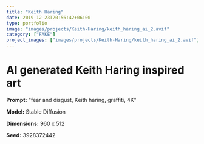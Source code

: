 ```yaml
---
title: "Keith Haring"
date: 2019-12-23T20:56:42+06:00
type: portfolio
image: "images/projects/Keith-Haring/keith_haring_ai_2.avif"
category: ["FAKE"]
project_images: ["images/projects/Keith-Haring/keith_haring_ai_2.avif"]
---
```


# AI generated Keith Haring inspired art

**Prompt:** "fear and disgust, Keith haring, graffiti, 4K"

**Model:** Stable Diffusion

**Dimensions:** 960 x 512

**Seed:** 3928372442